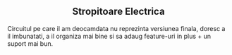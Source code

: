 <h2 align="center">
  Stropitoare Electrica
</h2>

<p>
  Circuitul pe care il am deocamdata nu reprezinta versiunea finala, doresc a il imbunatati, a il organiza mai bine si sa adaug feature-uri in plus + un suport mai bun.
</p>

